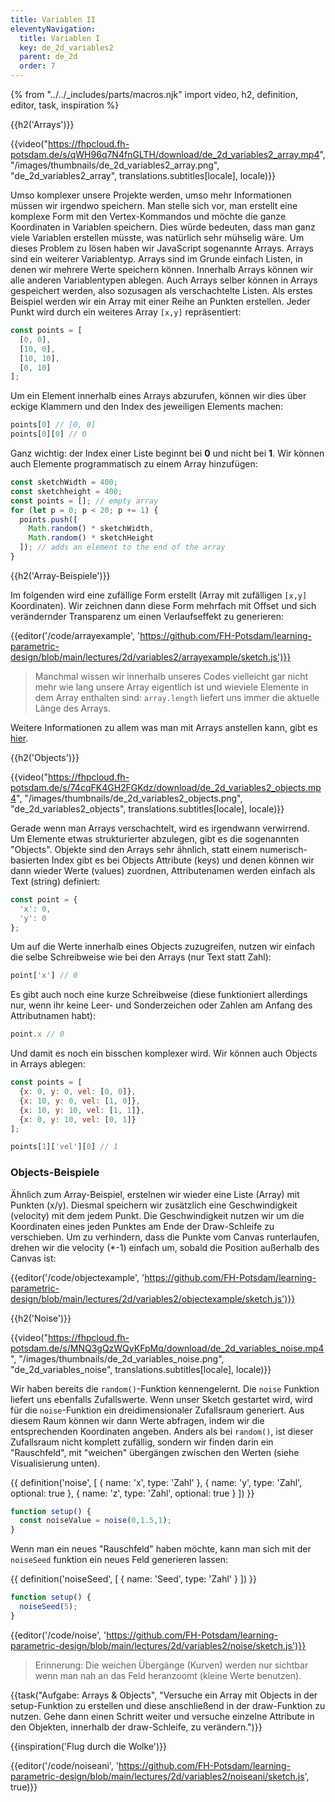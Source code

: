 ```yaml
---
title: Variablen II
eleventyNavigation:
  title: Variablen I
  key: de_2d_variables2
  parent: de_2d
  order: 7
---
```


{% from "../../_includes/parts/macros.njk" import video, h2, definition, editor, task, inspiration %}

{{h2('Arrays')}}

{{video("https://fhpcloud.fh-potsdam.de/s/qWH96q7N4fnGLTH/download/de_2d_variables2_array.mp4", "/images/thumbnails/de_2d_variables2_array.png", "de_2d_variables2_array", translations.subtitles[locale], locale)}}

<!--
de: https://fhpcloud.fh-potsdam.de/s/qWH96q7N4fnGLTH
en: https://fhpcloud.fh-potsdam.de/s/tYFWZMsrRskSqBf
-->

Umso komplexer unsere Projekte werden, umso mehr Informationen müssen wir irgendwo speichern. Man stelle sich vor, man erstellt eine komplexe Form mit den Vertex-Kommandos und möchte die ganze Koordinaten in Variablen speichern. Dies würde bedeuten, dass man ganz viele Variablen erstellen müsste, was natürlich sehr mühselig wäre. Um dieses Problem zu lösen haben wir JavaScript sogenannte Arrays. Arrays sind ein weiterer Variablentyp. Arrays sind im Grunde einfach Listen, in denen wir mehrere Werte speichern können. Innerhalb Arrays können wir alle anderen Variablentypen ablegen. Auch Arrays selber können in Arrays gespeichert werden, also sozusagen als verschachtelte Listen. Als erstes Beispiel werden wir ein Array mit einer Reihe an Punkten erstellen. Jeder Punkt wird durch ein weiteres Array `[x,y]` repräsentiert:

```js
const points = [
  [0, 0],
  [10, 0],
  [10, 10],
  [0, 10]
];
```

Um ein Element innerhalb eines Arrays abzurufen, können wir dies über eckige Klammern und den Index des jeweiligen Elements machen:

```js
points[0] // [0, 0]
points[0][0] // 0
```

Ganz wichtig: der Index einer Liste beginnt bei **0** und nicht bei **1**. Wir können auch Elemente programmatisch zu einem Array hinzufügen:

```js
const sketchWidth = 400;
const sketchheight = 400;
const points = []; // empty array
for (let p = 0; p < 20; p += 1) {
  points.push([
    Math.random() * sketchWidth,
    Math.random() * sketchHeight
  ]); // adds an element to the end of the array
}
```

{{h2('Array-Beispiele')}}

Im folgenden wird eine zufällige Form erstellt (Array mit zufälligen `[x,y]` Koordinaten). Wir zeichnen dann diese Form mehrfach mit Offset und sich verändernder Transparenz um einen Verlaufseffekt zu generieren:

{{editor('/code/arrayexample', 'https://github.com/FH-Potsdam/learning-parametric-design/blob/main/lectures/2d/variables2/arrayexample/sketch.js')}}

> Manchmal wissen wir innerhalb unseres Codes vielleicht gar nicht mehr wie lang unsere Array eigentlich ist und wieviele Elemente in dem Array enthalten sind: `array.length` liefert uns immer die aktuelle Länge des Arrays.

Weitere Informationen zu allem was man mit Arrays anstellen kann, gibt es [hier](https://developer.mozilla.org/en-US/docs/Web/JavaScript/Reference/Global_Objects/Array).

{{h2('Objects')}}

{{video("https://fhpcloud.fh-potsdam.de/s/74cqFK4GH2FGKdz/download/de_2d_variables2_objects.mp4", "/images/thumbnails/de_2d_variables2_objects.png", "de_2d_variables2_objects", translations.subtitles[locale], locale)}}

<!--
de: https://fhpcloud.fh-potsdam.de/s/74cqFK4GH2FGKdz
en: https://fhpcloud.fh-potsdam.de/s/DLRECDPmbN3T7RR
-->

Gerade wenn man Arrays verschachtelt, wird es irgendwann verwirrend. Um Elemente etwas strukturierter abzulegen, gibt es die sogenannten "Objects". Objekte sind den Arrays sehr ähnlich, statt einem numerisch-basierten Index gibt es bei Objects Attribute (keys) und denen können wir dann wieder Werte (values) zuordnen, Attributenamen werden einfach als Text (string) definiert:

```js
const point = {
  'x': 0,
  'y': 0
};
```
Um auf die Werte innerhalb eines Objects zuzugreifen, nutzen wir einfach die selbe Schreibweise wie bei den Arrays (nur Text statt Zahl):

```js
point['x'] // 0
```

Es gibt auch noch eine kurze Schreibweise (diese funktioniert allerdings nur, wenn ihr keine Leer- und Sonderzeichen oder Zahlen am Anfang des Attributnamen habt):

```js
point.x // 0
```

Und damit es noch ein bisschen komplexer wird. Wir können auch Objects in Arrays ablegen:

```js
const points = [
  {x: 0, y: 0, vel: [0, 0]},
  {x: 10, y: 0, vel: [1, 0]},
  {x: 10, y: 10, vel: [1, 1]},
  {x: 0, y: 10, vel: [0, 1]}
];

points[1]['vel'][0] // 1
```

### Objects-Beispiele

Ähnlich zum Array-Beispiel, erstelnen wir wieder eine Liste (Array) mit Punkten (x/y). Diesmal speichern wir zusätzlich eine Geschwindigkeit (velocity) mit dem jedem Punkt. Die Geschwindigkeit nutzen wir um die Koordinaten eines jeden Punktes am Ende der Draw-Schleife zu verschieben. Um zu verhindern, dass die Punkte vom Canvas runterlaufen, drehen wir die velocity (*-1) einfach um, sobald die Position außerhalb des Canvas ist:

{{editor('/code/objectexample', 'https://github.com/FH-Potsdam/learning-parametric-design/blob/main/lectures/2d/variables2/objectexample/sketch.js')}}

{{h2('Noise')}}

{{video("https://fhpcloud.fh-potsdam.de/s/MNQ3gQzWQyKFpMq/download/de_2d_variables_noise.mp4", "/images/thumbnails/de_2d_variables_noise.png", "de_2d_variables_noise", translations.subtitles[locale], locale)}}

<!--
de: https://fhpcloud.fh-potsdam.de/s/MNQ3gQzWQyKFpMq
en: https://fhpcloud.fh-potsdam.de/s/f4EmxzC38ToxGCb
-->

Wir haben bereits die `random()`-Funktion kennengelernt. Die `noise` Funktion liefert uns ebenfalls Zufallswerte. Wenn unser Sketch gestartet wird, wird für die `noise`-Funktion ein dreidimensionaler Zufallsraum generiert. Aus diesem Raum können wir dann Werte abfragen, indem wir die entsprechenden Koordinaten angeben. Anders als bei `random()`, ist dieser Zufallsraum nicht komplett zufällig, sondern wir finden darin ein "Rauschfeld", mit "weichen" übergängen zwischen den Werten (siehe Visualisierung unten).

{{ definition('noise', [
  { name: 'x', type: 'Zahl' },
  { name: 'y', type: 'Zahl', optional: true },
  { name: 'z', type: 'Zahl', optional: true }
]) }}
```js
function setup() {
  const noiseValue = noise(0,1.5,1);
}
```

Wenn man ein neues "Rauschfeld" haben möchte, kann man sich mit der `noiseSeed` funktion ein neues Feld generieren lassen:

{{ definition('noiseSeed', [
  { name: 'Seed', type: 'Zahl' }
]) }}
```js
function setup() {
  noiseSeed(5);
}
```

{{editor('/code/noise', 'https://github.com/FH-Potsdam/learning-parametric-design/blob/main/lectures/2d/variables2/noise/sketch.js')}}

> Erinnerung: Die weichen Übergänge (Kurven) werden nur sichtbar wenn man nah an das Feld heranzoomt (kleine Werte benutzen).

{{task("Aufgabe: Arrays & Objects", "Versuche ein Array mit Objects in der setup-Funktion zu erstellen und diese anschließend in der draw-Funktion zu nutzen. Gehe dann einen Schritt weiter und versuche einzelne Attribute in den Objekten, innerhalb der draw-Schleife, zu verändern.")}}

{{inspiration('Flug durch die Wolke')}}

{{editor('/code/noiseani', 'https://github.com/FH-Potsdam/learning-parametric-design/blob/main/lectures/2d/variables2/noiseani/sketch.js', true)}}